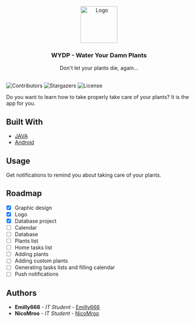 <br/>
<p align="center">
  <a href="https://github.com/Emilly666/Water-your-plants-app">
    <img src="https://cdn.discordapp.com/attachments/1103761225973776413/1106299881343172729/ic_launcher_round.png" alt="Logo" width="100" height="100">
  </a>

  <h3 align="center">WYDP - Water Your Damn Plants</h3>

  <p align="center">
    Don't let your plants die, again...
    <br/>
    <br/>
  </p>
</p>

![Contributors](https://img.shields.io/github/contributors/Emilly666/Water-your-plants-app?color=dark-green) 
![Stargazers](https://img.shields.io/github/stars/Emilly666/Water-your-plants-app?style=social) 
![License](https://img.shields.io/github/license/Emilly666/Water-your-plants-app) 

Do you want to learn how to take properly take care of your plants? It is the app for you.

## Built With

* [JAVA]()
* [Android]()

## Usage

Get notifications to remind you about taking care of your plants.

## Roadmap

- [x] Graphic design
- [x] Logo
- [x] Database project
- [ ] Calendar
- [ ] Database
- [ ] Plants list
- [ ] Home tasks list
- [ ] Adding plants
- [ ] Adding custom plants
- [ ] Generating tasks lists and filling calendar
- [ ] Push notifications

## Authors

* **Emilly666** - *IT Student* - [Emilly666](https://github.com/Emilly666) 
* **NicoMroo** - *IT Student* - [NicoMroo](https://github.com/NicoMroo) 
